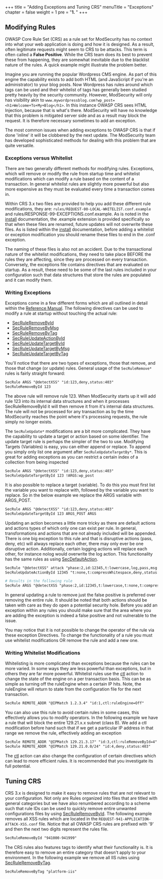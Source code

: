+++
title = "Adding Exceptions and Tuning CRS"
menuTitle = "Exceptions"
chapter = false
weight = 1
pre = "<b>1. </b>"
+++

Modifying Rules
---------------

OWASP Core Rule Set (CRS) as a rule set for ModSecurity has no context
into what your web application is doing and how it is designed. As a
result, often legitimate requests might seem to CRS to be attacks. This
term is often called a **False Positive**. While the CRS team does its
best to prevent these from happening, they are somewhat inevitable due
to the blacklist nature of the rules. A quick example might illustrate
the problem better.

Imagine you are running the popular Wordpress CMS engine. As part of
this engine the capability exists to add both HTML (and JavaScript if
you\'re an administrator) to your blog posts. Now Wordpress has rules
around which tags can be used and their whitelist of tags has generally
been studied pretty heavily by the security community. However,
ModSecurity will only has visibility akin to
`www.mywordpressblog.com?wp_post=<h1>Welcome+To+My+Blog</h1>`. In
this instance OWASP CRS sees HTML Injection, because that is what's
there. ModSecurity will have no knowledge that this problem is mitigated
server side and as a result may block the request. It is therefore
necessary sometimes to add an exception.

The most common issues when adding exceptions to OWASP CRS is that if
done 'inline' it will be clobbered by the next update. The ModSecurity
team has developed sophisticated methods for dealing with this problem
that are quite versatile.

### Exceptions versus Whitelist

There are two generally different methods for modifying rules.
Exceptions, which will remove or modify the rule from startup time and
whitelist modifications which can modify a rule based on the content of
a transaction. In general whitelist rules are slightly more powerful but
also more expensive as they must be evaluated every time a transaction
comes in.

Within CRS 3.x two files are provided to help you add these different
rule modifications, they are:
`rules/REQUEST-00-LOCAL-WHITELIST.conf.example` and
rules/RESPONSE-99-EXCEPTIONS.conf.example. As is noted in the
[install](install.md) documentation, the .example
extension is provided specifically so that when these files are renamed,
future updates will not overwrite these files. As is listed within the
[install](install.md) documentation, before adding a
whitelist or exception modification you should rename these files to end
in the .conf exception.

The naming of these files is also not an accident. Due to the
transactional nature of the whitelist modifications, they need to take
place BEFORE the rules they are affecting, since they are processed on
every transaction. Conversely, the exceptions file contains directives
that are evaluated on startup. As a result, these need to be some of the
last rules included in your configuration such that data structures that
store the rules are populated and it can modify them.

### Writing Exceptions

Exceptions come in a few different forms which are all outlined in
detail within the [Reference
Manual](https://github.com/SpiderLabs/ModSecurity/wiki/Reference-Manual).
The following directives can be used to modify a rule at startup without
touching the actual rule:

-   [SecRuleRemoveById](https://github.com/SpiderLabs/ModSecurity/wiki/Reference-Manual#SecRuleRemoveById)
-   [SecRuleRemoveByMsg](https://github.com/SpiderLabs/ModSecurity/wiki/Reference-Manual#SecRuleRemoveByMsg)
-   [SecRuleRemoveByTag](https://github.com/SpiderLabs/ModSecurity/wiki/Reference-Manual#SecRuleRemoveByTag)
-   [SecRuleUpdateActionById](https://github.com/SpiderLabs/ModSecurity/wiki/Reference-Manual#SecRuleUpdateTargetById)
-   [SecRuleUpdateTargetById](https://github.com/SpiderLabs/ModSecurity/wiki/Reference-Manual#SecRuleUpdateTargetById)
-   [SecRuleUpdateTargetByMsg](https://github.com/SpiderLabs/ModSecurity/wiki/Reference-Manual#SecRuleUpdateTargetByMsg)
-   [SecRuleUpdateTargetByTag](https://github.com/SpiderLabs/ModSecurity/wiki/Reference-Manual#SecRuleUpdateTargetByTag)

You'll notice that there are two types of exceptions, those that
remove, and those that change (or update) rules. General usage of the
`SecRuleRemove*` rules is fairly straight forward:

```apache
SecRule ARGS "@detectXSS" "id:123,deny,status:403"
SecRuleRemoveById 123
```

The above rule will remove rule 123. When ModSecurity starts up it will
add rule 123 into its internal data structures and when it processes
SecRuleRemoveById it will then remove it from it's internal data
structures. The rule will not be processed for any transaction as by the
time ModSecurity reaches the point where it's processing requests, the
rule simply no longer exists.

The `SecRuleUpdate*` modifications are a bit more complicated. They have
the capability to update a target or action based on some identifier.
The update target rule is perhaps the simpler of the two to use.
Modifying Targets (Variables) is easy, you can either append or replace.
To append you simply only list one argument after
`SecRuleUpdateTargetBy*`. This is great for adding exceptions as you can
restrict a certain index of a collection from being inspected

```apache
SecRule ARGS "@detectXSS" "id:123,deny,status:403"
SecRuleUpdateTargetById 123 !ARGS:wp_post
```

It is also possible to replace a target (variable). To do this you must
first list the variable you want to replace with, followed by the
variable you want to replace. So in the below example we replace the
ARGS variable with ARGS_POST.

```apache
SecRule ARGS "@detectXSS" "id:123,deny,status:403"
SecRuleUpdateTargetById 123 ARGS_POST ARGS
```

Updating an action becomes a little more tricky as there are default
actions and actions types of which only one can exist per rule. In
general, transformations and actions that are not already included will
be appended. There is one big exception to this rule and that is
disruptive actions (pass, deny, etc) will always replace each other,
there may only ever be one disruptive action. Additionally, certain
logging actions will replace each other, for instance nolog would
overwrite the log action. This functionality has the same rules as using
[SecDefaultAction](https://github.com/SpiderLabs/ModSecurity/wiki/Reference-Manual#SecDefaultAction).

```apache
SecRule "@detectXSS" attack "phase:2,id:12345,t:lowercase,log,pass,msg:'Message text'"
SecRuleUpdateActionById 12345 "t:none,t:compressWhitespace,deny,status:403,msg:'New message text'"

# Results in the following rule
SecRule ARGS "@detectXSS "phase:2,id:12345,t:lowercase,t:none,t:compressWhitespace,log,deny,status:403,msg:'New Message text'"
```

In general updating a rule to remove just the false positive is
preferred over removing the entire rule. It should be noted that both
actions should be taken with care as they do open a potential security
hole. Before you add an exception within any rules you should make sure
that the area where you are adding the exception is indeed a false
positive and not vulnerable to the issue.

You may notice that it is not possible to change the operator of the
rule via these exception Directives. To change the functionality of a
rule you must use whitelist modifications OR remove the rule and add a
new one.

### Writing Whitelist Modifications

Whitelisting is more complicated than exceptions because the rules can
be more varied. In some ways they are less powerful than exceptions, but
in others they are far more powerful. Whitelist rules use the
[ctl](https://github.com/SpiderLabs/ModSecurity/wiki/Reference-Manual#ctl)
action to change the state of the engine on a per transaction basis.
This can be as simple as turning off the ruleEngine when a certain IP
hits. Note, the ruleEngine will return to state from the configuration
file for the next transaction.

```apache
SecRule REMOTE_ADDR "@IPMatch 1.2.3.4" "id:1,ctl:ruleEngine=Off"
```

You can also use this rule to avoid certain rules in some cases, this
effectively allows you to modify operators. In the following example we
have a rule that will block the entire 129.21.x.x subnet (class B). We
add a ctl modification before hand such that if we get a particular IP
address in that range we remove the rule, effectively adding an
exception

```apache
SecRule REMOTE_ADDR "@IPMatch 129.21.3.17" "id:3,ctl:ruleRemoveById=4"
SecRule REMOTE_ADDR "@IPMatch 129.21.0.0/24" "id:4,deny,status:403"
```

The
[ctl](https://github.com/SpiderLabs/ModSecurity/wiki/Reference-Manual#ctl)
action can also change the configuration of certain directives which can
lead to more efficient rules. It is recommended that you investigate its
full potential.

Tuning CRS
----------

CRS 3.x is designed to make it easy to remove rules that are not
relevant to your configuration. Not only are Rules organized into files
that are titled with general categories but we have also renumbered
according to a scheme such that rule IDs can be used to quickly remove
entire unwanted configurations files by using
[SecRuleRemoveById](https://github.com/SpiderLabs/ModSecurity/wiki/Reference-Manual#SecRuleRemoveById).
The following example removes all XSS rules which are located in the
`REQUEST-941-APPLICATION-ATTACK-XSS.conf` file. Notice that all OWASP CRS
rules are prefixed with '9' and then the next two digits represent the
rules file.

```apache
SecRuleRemoveById "941000-941999"
```

The CRS rules also features tags to identify what their functionality
is. It is therefore easy to remove an entire category that doesn\'t
apply to your environment. In the following example we remove all IIS
rules using
[SecRuleRemoveByTag](https://github.com/SpiderLabs/ModSecurity/wiki/Reference-Manual#SecRuleRemoveByTag).

```apache
SecRuleRemoveByTag "platform-iis"
```
